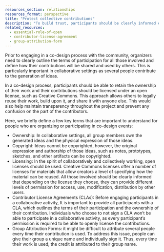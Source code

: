 ```yaml
---
resources_section: relationships
resources_format: perspective
title: "Protect collective contributions"
description: "To build trust, participants should be clearly informed of their rights and terms of participation."
related_resources:
  - essential-role-of-open
  - contributor-license-agreement
  - group-attribution-form
---
```


Prior to engaging in a co-design process with the community, organizers need to clearly outline the terms of participation for all those involved and define how their contributions will be shared and used by others. This is particularly important in collaborative settings as several people contribute to the generation of ideas. 


In a co-design process, participants should be able to retain the ownership of their work and their contributions should be licensed under an open license, such as Creative Commons. This approach allows others to legally reuse their work, build upon it, and share it with anyone else. This would also help maintain transparency throughout the project and prevent any confusion on the part of the contributors. 


Here, we briefly define a few key terms that are important to understand for people who are organizing or participating in co-design events:
 
- Ownership: In collaborative settings, all group members own the generated ideas and the physical expression of those ideas.
- Copyright: Ideas cannot be copyrighted, however, the original expression and authorship of those ideas, such as notes, prototypes, sketches, and other artifacts can be copyrighted.
- Licensing: In the spirit of collaboratively and collectively working, open licenses should be used. Creative Commons licenses offer a number of licenses for materials that allow creators a level of specifying how the material can be reused. All those involved should be clearly informed that depending on the license they choose, they can provide different levels of permission for access, use, modification, distribution by other users.
- Contributor License Agreements (CLAs): Before engaging participants in a collaborative activity, It is important to provide all participants with a CLA, which outlines the terms of their participation and the ownership of their contribution. Individuals who choose to not sign a CLA won’t be able to participate in a collaborative activity, as every participant’s permission is required to be able to openly license the contributions.
- Group Attribution Forms: it might be difficult to attribute several people every time their contribution is used. To address this issue, people can give their group a unique name and individually sign it. Thus, every time their work is used, the credit is attributed to their group name.